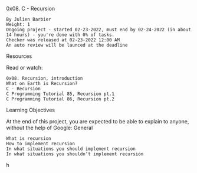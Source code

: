0x08. C - Recursion

    By Julien Barbier
    Weight: 1
    Ongoing project - started 02-23-2022, must end by 02-24-2022 (in about 14 hours) - you're done with 0% of tasks.
    Checker was released at 02-23-2022 12:00 AM
    An auto review will be launced at the deadline

Resources

Read or watch:

    0x08. Recursion, introduction
    What on Earth is Recursion?
    C - Recursion
    C Programming Tutorial 85, Recursion pt.1
    C Programming Tutorial 86, Recursion pt.2

Learning Objectives

At the end of this project, you are expected to be able to explain to anyone, without the help of Google:
General

    What is recursion
    How to implement recursion
    In what situations you should implement recursion
    In what situations you shouldn’t implement recursion
h
